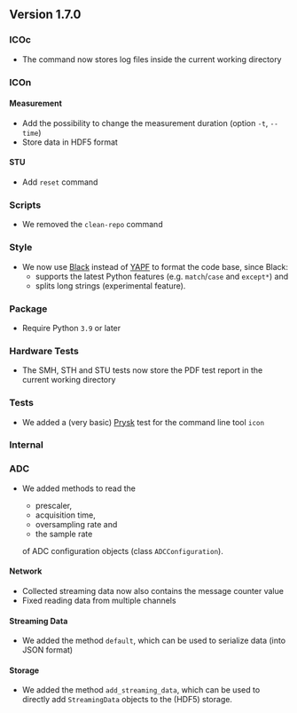 ## Version 1.7.0

### ICOc

- The command now stores log files inside the current working directory

### ICOn

#### Measurement

- Add the possibility to change the measurement duration (option `-t`, `--time`)
- Store data in HDF5 format

#### STU

- Add `reset` command

### Scripts

- We removed the `clean-repo` command

### Style

- We now use [Black][] instead of [YAPF](https://github.com/google/yapf) to format the code base, since Black:
  - supports the latest Python features (e.g. `match`/`case` and `except*`) and
  - splits long strings (experimental feature).

[Black]: https://github.com/psf/black

### Package

- Require Python `3.9` or later

### Hardware Tests

- The SMH, STH and STU tests now store the PDF test report in the current working directory

### Tests

- We added a (very basic) [Prysk](https://pypi.org/project/prysk/) test for the command line tool `icon`

### Internal

### ADC

- We added methods to read the

  - prescaler,
  - acquisition time,
  - oversampling rate and
  - the sample rate

  of ADC configuration objects (class `ADCConfiguration`).

#### Network

- Collected streaming data now also contains the message counter value
- Fixed reading data from multiple channels

#### Streaming Data

- We added the method `default`, which can be used to serialize data (into JSON format)

#### Storage

- We added the method `add_streaming_data`, which can be used to directly add `StreamingData` objects to the (HDF5) storage.
